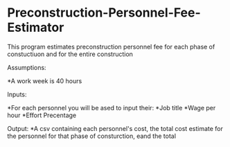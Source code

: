 # Preconstruction-Personnel-Fee-Estimator
This program estimates preconstruction personnel fee for each phase of constuctiuon and for the entire construction

Assumptions:

*A work week is 40 hours

Inputs:

*For each personnel you will be ased to input their:
  *Job title
  *Wage per hour
  *Effort Precentage 

Output:
*A csv containing each personnel's cost, the total cost estimate for the personnel for that phase of consturction, eand the total 
